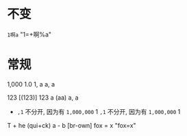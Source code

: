 # 不变

`1啊a`
"1=+啊%a"

# 常规

1,000 1.0 1, a a, a

123 [(123)] 123
a (aa) a, a

- `,1` 不分开, 因为有 `1,000,000` 1
`,1` 不分开, 因为有 `1,000,000` 1

T + he (qui+ck) a - b [br-own] fox = x "fox=x"
